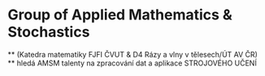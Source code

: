 # Group of Applied Mathematics &amp; Stochastics
** (Katedra matematiky FJFI ČVUT &amp; D4 Rázy a vlny v tělesech/ÚT AV ČR) **
hledá AMSM talenty na zpracování dat a aplikace STROJOVÉHO UČENÍ

